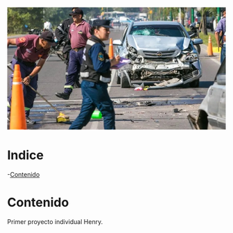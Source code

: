 ![1](https://github.com/arnaldoquinones/PROYECTO-INDIVIDUAL-N-2/blob/main/siniestros%20_viales.jpg?raw=true)
# Indice
-[Contenido](#Contenido)

# Contenido
Primer proyecto individual Henry.
